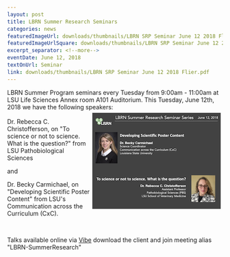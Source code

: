 ```yaml
--- 
layout: post
title: LBRN Summer Research Seminars
categories: news
featuredImageUrl: downloads/thumbnails/LBRN SRP Seminar June 12 2018 Flier.png
featuredImageUrlSquare: downloads/thumbnails/LBRN SRP Seminar June 12 2018 Flier.png
excerpt_separator: <!--more-->
eventDate: June 12, 2018
textOnUrl: Seminar
link: downloads/thumbnails/LBRN SRP Seminar June 12 2018 Flier.pdf
--- 
```

<p>LBRN Summer Program seminars every Tuesday from 9:00am - 11:00am at LSU Life Sciences Annex room A101 Auditorium. This Tuesday, June 12th, 2018 we have the following speakers:<!--more--> <br><a href="/downloads/LBRN SRP Seminar June 12 2018 Flier.pdf"><img src="/downloads/thumbnails/LBRN SRP Seminar June 12 2018 Flier thumb.png" style="float: right" margin="20" hspace="5" vspace="5"></a><br>Dr. Rebecca C. Christofferson, on "To science or not to science. What is the question?" from LSU Pathobiological Sciences </p><p>and </p><p>Dr. Becky Carmichael, on "Developing Scientific Poster Content" from LSU's Communication across the Curriculum (CxC).</p>
<br>
<p>Talks available online via <a class="button" href="{{ "https://vibe.ezuce.com" }}">Vibe</a> download the client and join meeting alias "LBRN-SummerResearch"</p>